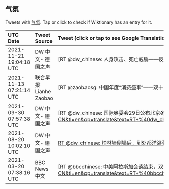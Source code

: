 ## 气氛 

Tweets with [气氛](https://en.wiktionary.org/wiki/气氛). Tap or click to check if Wiktionary has an entry for it.

| UTC Date | Tweet Source | Tweet (click or tap to see Google Translation) |
|:-----------------|:-------------|:------------------|  
| 2021-11-21 19:04:18 UTC | DW 中文- 德国之声 | [RT @dw_chinese: 人身攻击、死亡威胁——反对疫苗接种者将矛头对准医生和医院。德国之声询问的许多医生协会报称，很多德国医院收到威胁仇恨邮件，气氛紧张。https://t.co/zoJudnub4t](https://translate.google.com/?hi=en&tab=TT&sl=zh-CN&tl=en&op=translate&text=RT+%40dw_chinese%3A+%E4%BA%BA%E8%BA%AB%E6%94%BB%E5%87%BB%E3%80%81%E6%AD%BB%E4%BA%A1%E5%A8%81%E8%83%81%E2%80%94%E2%80%94%E5%8F%8D%E5%AF%B9%E7%96%AB%E8%8B%97%E6%8E%A5%E7%A7%8D%E8%80%85%E5%B0%86%E7%9F%9B%E5%A4%B4%E5%AF%B9%E5%87%86%E5%8C%BB%E7%94%9F%E5%92%8C%E5%8C%BB%E9%99%A2%E3%80%82%E5%BE%B7%E5%9B%BD%E4%B9%8B%E5%A3%B0%E8%AF%A2%E9%97%AE%E7%9A%84%E8%AE%B8%E5%A4%9A%E5%8C%BB%E7%94%9F%E5%8D%8F%E4%BC%9A%E6%8A%A5%E7%A7%B0%EF%BC%8C%E5%BE%88%E5%A4%9A%E5%BE%B7%E5%9B%BD%E5%8C%BB%E9%99%A2%E6%94%B6%E5%88%B0%E5%A8%81%E8%83%81%E4%BB%87%E6%81%A8%E9%82%AE%E4%BB%B6%EF%BC%8C%E6%B0%94%E6%B0%9B%E7%B4%A7%E5%BC%A0%E3%80%82https%3A%2F%2Ft.co%2FzoJudnub4t) |
| 2021-11-13 07:21:14 UTC | 联合早报 Lianhe Zaobao | [RT @zaobaosg: 中国年度“消费盛事”——双十一购物节昨天落幕。虽然电商巨头交出亮眼成绩，但整体气氛不如往年热闹，声势减弱不少。https://t.co/PuBWJlaplg](https://translate.google.com/?hi=en&tab=TT&sl=zh-CN&tl=en&op=translate&text=RT+%40zaobaosg%3A+%E4%B8%AD%E5%9B%BD%E5%B9%B4%E5%BA%A6%E2%80%9C%E6%B6%88%E8%B4%B9%E7%9B%9B%E4%BA%8B%E2%80%9D%E2%80%94%E2%80%94%E5%8F%8C%E5%8D%81%E4%B8%80%E8%B4%AD%E7%89%A9%E8%8A%82%E6%98%A8%E5%A4%A9%E8%90%BD%E5%B9%95%E3%80%82%E8%99%BD%E7%84%B6%E7%94%B5%E5%95%86%E5%B7%A8%E5%A4%B4%E4%BA%A4%E5%87%BA%E4%BA%AE%E7%9C%BC%E6%88%90%E7%BB%A9%EF%BC%8C%E4%BD%86%E6%95%B4%E4%BD%93%E6%B0%94%E6%B0%9B%E4%B8%8D%E5%A6%82%E5%BE%80%E5%B9%B4%E7%83%AD%E9%97%B9%EF%BC%8C%E5%A3%B0%E5%8A%BF%E5%87%8F%E5%BC%B1%E4%B8%8D%E5%B0%91%E3%80%82https%3A%2F%2Ft.co%2FPuBWJlaplg) |
| 2021-09-30 07:57:38 UTC | DW 中文- 德国之声 | [RT @dw_chinese: 国际奥委会29日公布北京冬奥防疫措施，表示虽然国际球迷对无法参加比赛感到失望，但相较东京奥运没有观众，这次的决定能"促进冬季运动在中国的发展......以及为场馆带来有利的气氛"。 https://t.co/p0mEPJaPqm](https://translate.google.com/?hi=en&tab=TT&sl=zh-CN&tl=en&op=translate&text=RT+%40dw_chinese%3A+%E5%9B%BD%E9%99%85%E5%A5%A5%E5%A7%94%E4%BC%9A29%E6%97%A5%E5%85%AC%E5%B8%83%E5%8C%97%E4%BA%AC%E5%86%AC%E5%A5%A5%E9%98%B2%E7%96%AB%E6%8E%AA%E6%96%BD%EF%BC%8C%E8%A1%A8%E7%A4%BA%E8%99%BD%E7%84%B6%E5%9B%BD%E9%99%85%E7%90%83%E8%BF%B7%E5%AF%B9%E6%97%A0%E6%B3%95%E5%8F%82%E5%8A%A0%E6%AF%94%E8%B5%9B%E6%84%9F%E5%88%B0%E5%A4%B1%E6%9C%9B%EF%BC%8C%E4%BD%86%E7%9B%B8%E8%BE%83%E4%B8%9C%E4%BA%AC%E5%A5%A5%E8%BF%90%E6%B2%A1%E6%9C%89%E8%A7%82%E4%BC%97%EF%BC%8C%E8%BF%99%E6%AC%A1%E7%9A%84%E5%86%B3%E5%AE%9A%E8%83%BD%22%E4%BF%83%E8%BF%9B%E5%86%AC%E5%AD%A3%E8%BF%90%E5%8A%A8%E5%9C%A8%E4%B8%AD%E5%9B%BD%E7%9A%84%E5%8F%91%E5%B1%95......%E4%BB%A5%E5%8F%8A%E4%B8%BA%E5%9C%BA%E9%A6%86%E5%B8%A6%E6%9D%A5%E6%9C%89%E5%88%A9%E7%9A%84%E6%B0%94%E6%B0%9B%22%E3%80%82+https%3A%2F%2Ft.co%2Fp0mEPJaPqm) |
| 2021-08-20 10:02:10 UTC | DW 中文- 德国之声 | [RT @dw_chinese: 柏林墙倒塌后，到处都洋溢著乐观的气氛，整个西欧都坚信，在戈尔巴乔夫的领导下，东西方的关系只会越来越好。然而就在这时候，坦克开进莫斯科市内，苏共总书记戈尔巴乔夫被扣押。德国之声记者Christian F. Trippe回顾了他所经历的“八一九”政变…](https://translate.google.com/?hi=en&tab=TT&sl=zh-CN&tl=en&op=translate&text=RT+%40dw_chinese%3A+%E6%9F%8F%E6%9E%97%E5%A2%99%E5%80%92%E5%A1%8C%E5%90%8E%EF%BC%8C%E5%88%B0%E5%A4%84%E9%83%BD%E6%B4%8B%E6%BA%A2%E8%91%97%E4%B9%90%E8%A7%82%E7%9A%84%E6%B0%94%E6%B0%9B%EF%BC%8C%E6%95%B4%E4%B8%AA%E8%A5%BF%E6%AC%A7%E9%83%BD%E5%9D%9A%E4%BF%A1%EF%BC%8C%E5%9C%A8%E6%88%88%E5%B0%94%E5%B7%B4%E4%B9%94%E5%A4%AB%E7%9A%84%E9%A2%86%E5%AF%BC%E4%B8%8B%EF%BC%8C%E4%B8%9C%E8%A5%BF%E6%96%B9%E7%9A%84%E5%85%B3%E7%B3%BB%E5%8F%AA%E4%BC%9A%E8%B6%8A%E6%9D%A5%E8%B6%8A%E5%A5%BD%E3%80%82%E7%84%B6%E8%80%8C%E5%B0%B1%E5%9C%A8%E8%BF%99%E6%97%B6%E5%80%99%EF%BC%8C%E5%9D%A6%E5%85%8B%E5%BC%80%E8%BF%9B%E8%8E%AB%E6%96%AF%E7%A7%91%E5%B8%82%E5%86%85%EF%BC%8C%E8%8B%8F%E5%85%B1%E6%80%BB%E4%B9%A6%E8%AE%B0%E6%88%88%E5%B0%94%E5%B7%B4%E4%B9%94%E5%A4%AB%E8%A2%AB%E6%89%A3%E6%8A%BC%E3%80%82%E5%BE%B7%E5%9B%BD%E4%B9%8B%E5%A3%B0%E8%AE%B0%E8%80%85Christian+F.+Trippe%E5%9B%9E%E9%A1%BE%E4%BA%86%E4%BB%96%E6%89%80%E7%BB%8F%E5%8E%86%E7%9A%84%E2%80%9C%E5%85%AB%E4%B8%80%E4%B9%9D%E2%80%9D%E6%94%BF%E5%8F%98%E2%80%A6) |
| 2021-03-20 07:38:16 UTC | BBC News 中文 | [RT @bbcchinese: 中美阿拉斯加会谈结束，双方火花四射的“硬碰硬”激辩引人注目。有分析认为，双方有备而来，或且都有各自国内的政治需求。双方在闭门会谈时的气氛与内容，据报与开幕致辞迥异，不排除对话是“先兵后礼”。https://t.co/XuOA6oLwxB](https://translate.google.com/?hi=en&tab=TT&sl=zh-CN&tl=en&op=translate&text=RT+%40bbcchinese%3A+%E4%B8%AD%E7%BE%8E%E9%98%BF%E6%8B%89%E6%96%AF%E5%8A%A0%E4%BC%9A%E8%B0%88%E7%BB%93%E6%9D%9F%EF%BC%8C%E5%8F%8C%E6%96%B9%E7%81%AB%E8%8A%B1%E5%9B%9B%E5%B0%84%E7%9A%84%E2%80%9C%E7%A1%AC%E7%A2%B0%E7%A1%AC%E2%80%9D%E6%BF%80%E8%BE%A9%E5%BC%95%E4%BA%BA%E6%B3%A8%E7%9B%AE%E3%80%82%E6%9C%89%E5%88%86%E6%9E%90%E8%AE%A4%E4%B8%BA%EF%BC%8C%E5%8F%8C%E6%96%B9%E6%9C%89%E5%A4%87%E8%80%8C%E6%9D%A5%EF%BC%8C%E6%88%96%E4%B8%94%E9%83%BD%E6%9C%89%E5%90%84%E8%87%AA%E5%9B%BD%E5%86%85%E7%9A%84%E6%94%BF%E6%B2%BB%E9%9C%80%E6%B1%82%E3%80%82%E5%8F%8C%E6%96%B9%E5%9C%A8%E9%97%AD%E9%97%A8%E4%BC%9A%E8%B0%88%E6%97%B6%E7%9A%84%E6%B0%94%E6%B0%9B%E4%B8%8E%E5%86%85%E5%AE%B9%EF%BC%8C%E6%8D%AE%E6%8A%A5%E4%B8%8E%E5%BC%80%E5%B9%95%E8%87%B4%E8%BE%9E%E8%BF%A5%E5%BC%82%EF%BC%8C%E4%B8%8D%E6%8E%92%E9%99%A4%E5%AF%B9%E8%AF%9D%E6%98%AF%E2%80%9C%E5%85%88%E5%85%B5%E5%90%8E%E7%A4%BC%E2%80%9D%E3%80%82https%3A%2F%2Ft.co%2FXuOA6oLwxB) |
